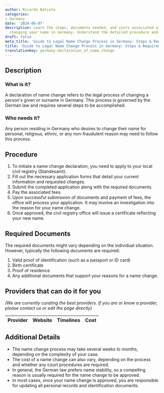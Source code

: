 ```yaml
---
author: Ricardo Batista
categories:
- Germany
date: '2024-06-07'
description: Learn the steps, documents needed, and costs associated with legally
  changing your name in Germany. Understand the detailed procedure and key requirements.
draft: false
meta_title: 'Guide to Legal Name Change Process in Germany: Steps & Requirements'
title: 'Guide to Legal Name Change Process in Germany: Steps & Requirements'
translationKey: germany-declaration_of_name_change
---
```


## Description
### What is it?
A declaration of name change refers to the legal process of changing a person's given or surname in Germany. This process is governed by the German law and requires several steps to be accomplished.

### Who needs it?
Any person residing in Germany who desires to change their name for personal, religious, ethnic, or any non-fraudulent reason may need to follow this process. 

## Procedure

1. To initiate a name change declaration, you need to apply to your local civil registry (Standesamt).
2. Fill out the necessary application forms that detail your current information and requested changes.
3. Submit the completed application along with the required documents. 
4. Pay the associated fees.
5. Upon successful submission of documents and payment of fees, the office will process your application. It may involve an investigation into the reason for your name change.
6. Once approved, the civil registry office will issue a certificate reflecting your new name.

## Required Documents

The required documents might vary depending on the individual situation. However, typically the following documents are required:

1. Valid proof of identification (such as a passport or ID card)
2. Birth certificate
3. Proof of residence 
4. Any additional documents that support your reasons for a name change. 

## Providers that can do it for you
_(We are currently curating the best providers. If you are or know a provider, please contact us or edit the page directly)_

| Provider        |     Website     |     Timelines    |       Cost      |
| --------------- | --------------- |  :-------------: | :-------------: |

## Additional Details
- The name change process may take several weeks to months, depending on the complexity of your case.
- The cost of a name change can also vary, depending on the process and whether any court procedures are required.
- In general, the German law prefers name stability, so a compelling reason is usually required for the name change to be approved.
- In most cases, once your name change is approved, you are responsible for updating all personal records and identification documents.